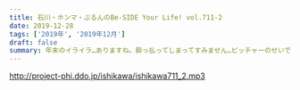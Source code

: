 ```yaml
---
title: 石川・ホンマ・ぶるんのBe-SIDE Your Life! vol.711-2
date: 2019-12-28
tags: ['2019年', '2019年12月']
draft: false
summary: 年末のイライラ…ありますね。酔っ払ってしまってすみません…ピッチャーのせいです。
---
```


http://project-phi.ddo.jp/ishikawa/ishikawa711_2.mp3
